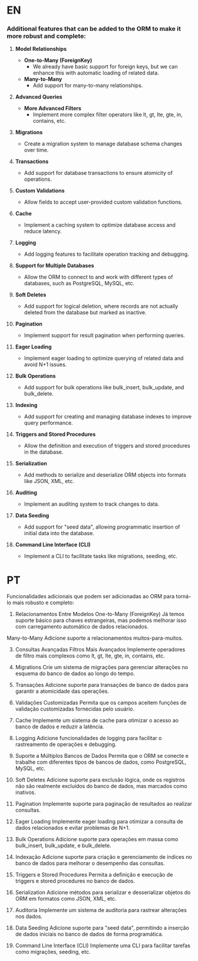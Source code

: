 # EN
### Additional features that can be added to the ORM to make it more robust and complete:

1. **Model Relationships**
   - **One-to-Many (ForeignKey)**
     - We already have basic support for foreign keys, but we can enhance this with automatic loading of related data.
   - **Many-to-Many**
     - Add support for many-to-many relationships.

2. **Advanced Queries**
   - **More Advanced Filters**
     - Implement more complex filter operators like lt, gt, lte, gte, in, contains, etc.

3. **Migrations**
   - Create a migration system to manage database schema changes over time.

4. **Transactions**
   - Add support for database transactions to ensure atomicity of operations.

5. **Custom Validations**
   - Allow fields to accept user-provided custom validation functions.

6. **Cache**
   - Implement a caching system to optimize database access and reduce latency.

7. **Logging**
   - Add logging features to facilitate operation tracking and debugging.

8. **Support for Multiple Databases**
   - Allow the ORM to connect to and work with different types of databases, such as PostgreSQL, MySQL, etc.

9. **Soft Deletes**
   - Add support for logical deletion, where records are not actually deleted from the database but marked as inactive.

10. **Pagination**
    - Implement support for result pagination when performing queries.

11. **Eager Loading**
    - Implement eager loading to optimize querying of related data and avoid N+1 issues.

12. **Bulk Operations**
    - Add support for bulk operations like bulk_insert, bulk_update, and bulk_delete.

13. **Indexing**
    - Add support for creating and managing database indexes to improve query performance.

14. **Triggers and Stored Procedures**
    - Allow the definition and execution of triggers and stored procedures in the database.

15. **Serialization**
    - Add methods to serialize and deserialize ORM objects into formats like JSON, XML, etc.

16. **Auditing**
    - Implement an auditing system to track changes to data.

17. **Data Seeding**
    - Add support for "seed data", allowing programmatic insertion of initial data into the database.

18. **Command Line Interface (CLI)**
    - Implement a CLI to facilitate tasks like migrations, seeding, etc.


# PT

Funcionalidades adicionais que podem ser adicionadas ao ORM para torná-lo mais robusto e completo:

1. Relacionamentos Entre Modelos
One-to-Many (ForeignKey)
Já temos suporte básico para chaves estrangeiras, mas podemos melhorar isso com carregamento automático de dados relacionados.

Many-to-Many
Adicione suporte a relacionamentos muitos-para-muitos.

3. Consultas Avançadas
Filtros Mais Avançados
Implemente operadores de filtro mais complexos como lt, gt, lte, gte, in, contains, etc.

4. Migrations
Crie um sistema de migrações para gerenciar alterações no esquema do banco de dados ao longo do tempo.

5. Transações
Adicione suporte para transações de banco de dados para garantir a atomicidade das operações.

6. Validações Customizadas
Permita que os campos aceitem funções de validação customizadas fornecidas pelo usuário.

7. Cache
Implemente um sistema de cache para otimizar o acesso ao banco de dados e reduzir a latência.

8. Logging
Adicione funcionalidades de logging para facilitar o rastreamento de operações e debugging.

9. Suporte a Múltiplos Bancos de Dados
Permita que o ORM se conecte e trabalhe com diferentes tipos de bancos de dados, como PostgreSQL, MySQL, etc.

10. Soft Deletes
Adicione suporte para exclusão lógica, onde os registros não são realmente excluídos do banco de dados, mas marcados como inativos.

11. Pagination
Implemente suporte para paginação de resultados ao realizar consultas.

12. Eager Loading
Implemente eager loading para otimizar a consulta de dados relacionados e evitar problemas de N+1.

13. Bulk Operations
Adicione suporte para operações em massa como bulk_insert, bulk_update, e bulk_delete.

14. Indexação
Adicione suporte para criação e gerenciamento de índices no banco de dados para melhorar o desempenho das consultas.

15. Triggers e Stored Procedures
Permita a definição e execução de triggers e stored procedures no banco de dados.

16. Serialization
Adicione métodos para serializar e desserializar objetos do ORM em formatos como JSON, XML, etc.

17. Auditoria
Implemente um sistema de auditoria para rastrear alterações nos dados.

18. Data Seeding
Adicione suporte para "seed data", permitindo a inserção de dados iniciais no banco de dados de forma programática.

19. Command Line Interface (CLI)
Implemente uma CLI para facilitar tarefas como migrações, seeding, etc.

